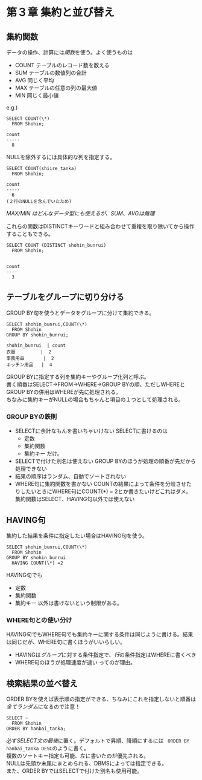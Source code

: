 # 第３章 集約と並び替え
## 集約関数
データの操作、計算には*関数*を使う。よく使うものは  
- COUNT テーブルのレコード数を数える
- SUM テーブルの数値列の合計
- AVG 同じく平均
- MAX テーブルの任意の列の最大値
- MIN 同じく最小値  

e.g.)  
~~~
SELECT COUNT(\*)
  FROM Shohin;

count
-----
  8
~~~  

NULLを除外するには具体的な列を指定する。  
~~~
SELECT COUNT(shiire_tanka)
  FROM Shohin;

count
-----
  6
(２行のNULLを含んでいたため)
~~~  

*MAX/MIN はどんなデータ型にも使えるが、SUM、AVGは無理*  

これらの関数はDISTINCTキーワードと組み合わせて重複を取り除いてから操作することもできる。  
~~~
SELECT COUNT (DISTINCT shohin_bunrui)
  FROM Shohin;


count
----
  3
~~~  

## テーブルをグループに切り分ける

GROUP BY句を使うとデータをグループに分けて集約できる。  
~~~
SELECT shohin_bunrui,COUNT(\*)
  FROM Shohin
GROUP BY shohin_bunrui;

shohin_bunrui  | count
衣服　　　　　 |  2
事務用品       |  2
キッチン用品   |  4
~~~  

GROUP BYに指定する列を集約キーやグループ化列と呼ぶ。  
書く順番はSELECT→FROM→WHERE→GROUP BYの順、ただしWHEREとGROUP BYの併用はWHEREが先に処理される。    
ちなみに集約キーがNULLの場合もちゃんと項目の１つとして処理される。  

### GROUP BYの鉄則

- SELECTに余計なもんを書いちゃいけない
  SELECTに書けるのは
  - 定数
  - 集約関数
  - 集約キー
  だけ。
- SELECTで付けた別名は使えない
  GROUP BYのほうが処理の順番が先だから処理できない
- 結果の順序はランダム、自動でソートされない
- WHERE句に集約関数を書かない
  COUNTの結果によって条件を分岐させたりしたいときにWHERE句にCOUNT(\*) = 2とか書きたいけどこれはダメ。
  集約関数はSELECT、HAVING句以外では使えない

## HAVING句

集約した結果を条件に指定したい場合はHAVING句を使う。  
~~~
SELECT shohin_bunrui,COUNT(\*)
  FROM Shohin
GROUP BY shohin_bunrui
  HAVING COUNT(\*) =2
~~~  

HAVING句でも  
- 定数
- 集約関数
- 集約キー
以外は書けないという制限がある。  

### WHERE句との使い分け

HAVING句でもWHERE句でも集約キーに関する条件は同じように書ける。結果は同じだが、WHERE句に書くほうがいいらしい。  
- HAVINGは*グループ*に対する条件指定で、*行*の条件指定はWHEREに書くべき
- WHERE句のほうが処理速度が速い
ってのが理由。  

## 検索結果の並べ替え

ORDER BYを使えば表示順の指定ができる、ちなみにこれを指定しないと順番は*全てランダム*になるので注意！  
~~~
SELECT ~
  FROM Shohin
ORDER BY hanbai_tanka;
~~~  
必ず*SELECT文の最後*に置く。デフォルトで昇順、降順にするには ``` ORDER BY hanbai_tanka DESC```のように書く。  
複数のソートキー指定も可能、左に書いたのが優先される。  
NULLは先頭か末尾にまとめられる、DBMSによっては指定できる。  
また、ORDER BYではSELECTで付けた別名も使用可能。  



